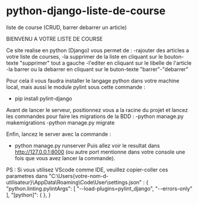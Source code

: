 # python-django-liste-de-course
liste de course (CRUD, barrer debarrer un article)

BIENVENU A VOTRE LISTE DE COURSE

Ce site realise en python (Django) vous permet de :
  -rajouter des articles a votre liste de courses,
  -la supprimer de la liste en cliquant sur le bouton-texte "supprimer" tout a gauche
  -l'editer en cliquant sur le libelle de l'article
  -la barrer ou la debarrer en cliquant sur le buton-texte "barrer"-"debarrer"
  

Pour cela il vous faudra installer le langage python dans votre machine local, mais aussi le module pylint sous cette commande :
  - pip install pylint-django
  
Avant de lancer le serveur, positionnez vous a la racine du projet et lancez les commandes pour faire les migrations de la BDD :
  -python manage.py makemigrations
  -python manage.py migrate
  
Enfin, lancez le server avec la commande :
  - python manage.py runserver
Puis allez voir le resultat dans http://127.0.0.1:8000 (ou autre port mentionne dans votre console une fois que vous avez lancer la commande).


PS : Si vous utilisez VScode comme IDE, veuillez copier-coller ces parametres 
dans "C:\Users\{votre-nom-d-utilisateur}\AppData\Roaming\Code\User\settings.json" :
                    {
                        "python.linting.pylintArgs": [
                            "--load-plugins=pylint_django",
                            "--errors-only"
                        ],
                        "[python]": {
                        },
                    }
                    


